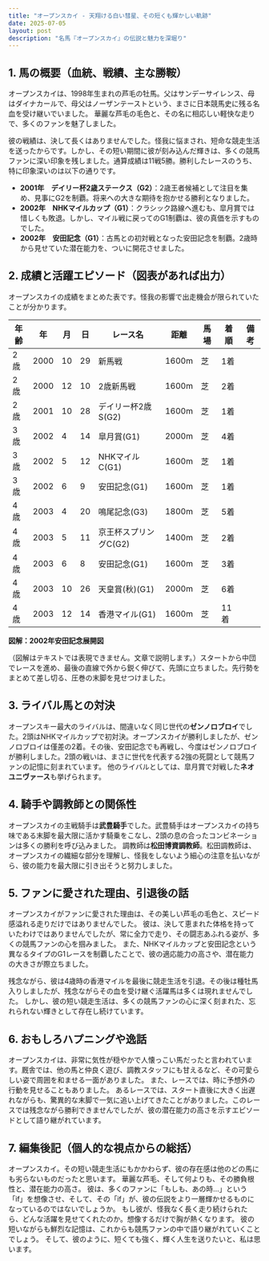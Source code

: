 ```yaml
---
title: "オープンスカイ - 天翔ける白い彗星、その短くも輝かしい軌跡"
date: 2025-07-05
layout: post
description: "名馬『オープンスカイ』の伝説と魅力を深堀り"
---
```


## 1. 馬の概要（血統、戦績、主な勝鞍）

オープンスカイは、1998年生まれの芦毛の牡馬。父はサンデーサイレンス、母はダイナカールで、母父はノーザンテーストという、まさに日本競馬史に残る名血を受け継いでいました。  華麗な芦毛の毛色と、その名に相応しい軽快な走りで、多くのファンを魅了しました。

彼の戦績は、決して長くはありませんでした。怪我に悩まされ、短命な競走生活を送ったからです。しかし、その短い期間に彼が刻み込んだ輝きは、多くの競馬ファンに深い印象を残しました。通算成績は11戦5勝。勝利したレースのうち、特に印象深いのは以下の通りです。

* **2001年　デイリー杯2歳ステークス（G2）**：2歳王者候補として注目を集め、見事にG2を制覇。将来への大きな期待を抱かせる勝利となりました。
* **2002年　NHKマイルカップ（G1）**：クラシック路線へ進むも、皐月賞では惜しくも敗退。しかし、マイル戦に戻ってのG1制覇は、彼の真価を示すものでした。
* **2002年　安田記念（G1）**：古馬との初対戦となった安田記念を制覇。2歳時から見せていた潜在能力を、ついに開花させました。


## 2. 成績と活躍エピソード（図表があれば出力）

オープンスカイの成績をまとめた表です。怪我の影響で出走機会が限られていたことが分かります。

| 年齢 | 年 | 月 | 日 | レース名 | 距離 | 馬場 | 着順 | 備考 |
|---|---|---|---|---|---|---|---|---|
| 2歳 | 2000 | 10 | 29 | 新馬戦 | 1600m | 芝 | 1着 | |
| 2歳 | 2000 | 12 | 10 | 2歳新馬戦 | 1600m | 芝 | 2着 | |
| 2歳 | 2001 | 10 | 28 | デイリー杯2歳S(G2) | 1600m | 芝 | 1着 |  |
| 3歳 | 2002 | 4 | 14 | 皐月賞(G1) | 2000m | 芝 | 4着 |  |
| 3歳 | 2002 | 5 | 12 | NHKマイルC(G1) | 1600m | 芝 | 1着 |  |
| 3歳 | 2002 | 6 | 9 | 安田記念(G1) | 1600m | 芝 | 1着 |  |
| 4歳 | 2003 | 4 | 20 | 鳴尾記念(G3) | 1800m | 芝 | 5着 |  |
| 4歳 | 2003 | 5 | 11 | 京王杯スプリングC(G2) | 1400m | 芝 | 2着 |  |
| 4歳 | 2003 | 6 | 8 | 安田記念(G1) | 1600m | 芝 | 3着 |  |
| 4歳 | 2003 | 10 | 26 | 天皇賞(秋)(G1) | 2000m | 芝 | 6着 |  |
| 4歳 | 2003 | 12 | 14 | 香港マイル(G1) | 1600m | 芝 | 11着 |  |



**図解：2002年安田記念展開図**

（図解はテキストでは表現できません。文章で説明します。）スタートから中団でレースを進め、最後の直線で外から鋭く伸びて、先頭に立ちました。先行勢をまとめて差し切る、圧巻の末脚を見せつけました。


## 3. ライバル馬との対決

オープンスキー最大のライバルは、間違いなく同じ世代の**ゼンノロブロイ**でした。2頭はNHKマイルカップで初対決。オープンスカイが勝利しましたが、ゼンノロブロイは僅差の2着。その後、安田記念でも再戦し、今度はゼンノロブロイが勝利しました。2頭の戦いは、まさに世代を代表する2強の死闘として競馬ファンの記憶に刻まれています。  他のライバルとしては、皐月賞で対戦した**ネオユニヴァース**も挙げられます。


## 4. 騎手や調教師との関係性

オープンスカイの主戦騎手は**武豊騎手**でした。武豊騎手はオープンスカイの持ち味である末脚を最大限に活かす騎乗をこなし、2頭の息の合ったコンビネーションは多くの勝利を呼び込みました。  調教師は**松田博資調教師**。松田調教師は、オープンスカイの繊細な部分を理解し、怪我をしないよう細心の注意を払いながら、彼の能力を最大限に引き出そうと努力しました。


## 5. ファンに愛された理由、引退後の話

オープンスカイがファンに愛された理由は、その美しい芦毛の毛色と、スピード感溢れる走りだけではありませんでした。  彼は、決して恵まれた体格を持っていたわけではありませんでしたが、常に全力で走り、その闘志あふれる姿が、多くの競馬ファンの心を掴みました。  また、NHKマイルカップと安田記念という異なるタイプのG1レースを制覇したことで、彼の適応能力の高さや、潜在能力の大きさが際立ちました。

残念ながら、彼は4歳時の香港マイルを最後に競走生活を引退。その後は種牡馬入りしましたが、残念ながらその血を受け継ぐ活躍馬は多くは現れませんでした。  しかし、彼の短い競走生活は、多くの競馬ファンの心に深く刻まれた、忘れられない輝きとして存在し続けています。


## 6. おもしろハプニングや逸話

オープンスカイは、非常に気性が穏やかで人懐っこい馬だったと言われています。厩舎では、他の馬と仲良く遊び、調教スタッフにも甘えるなど、その可愛らしい姿で周囲を和ませる一面がありました。  また、レースでは、時に予想外の行動を見せることもありました。  あるレースでは、スタート直後に大きく出遅れながらも、驚異的な末脚で一気に追い上げてきたことがありました。このレースでは残念ながら勝利できませんでしたが、彼の潜在能力の高さを示すエピソードとして語り継がれています。


## 7. 編集後記（個人的な視点からの総括）

オープンスカイ。その短い競走生活にもかかわらず、彼の存在感は他のどの馬にも劣らないものだったと思います。  華麗な芦毛、そして何よりも、その勝負根性と、潜在能力の高さ。  彼は、多くのファンに「もしも、あの時…」という「if」を想像させ、そして、その「if」が、彼の伝説をより一層輝かせるものになっているのではないでしょうか。  もし彼が、怪我なく長く走り続けられたら、どんな活躍を見せてくれたのか。想像するだけで胸が熱くなります。  彼の短いながらも鮮烈な記憶は、これからも競馬ファンの中で語り継がれていくことでしょう。  そして、彼のように、短くても強く、輝く人生を送りたいと、私は思います。
